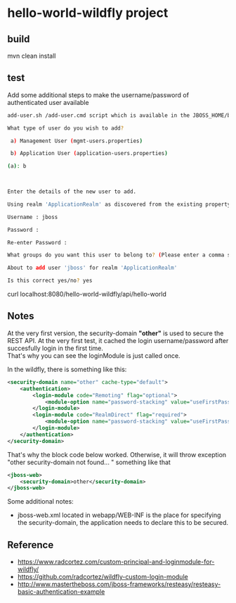 # hello-world-wildfly project

## build
mvn clean install

## test
Add some additional steps to make the username/password of authenticated user available

```bash
add-user.sh /add-user.cmd script which is available in the JBOSS_HOME/bin folder.

What type of user do you wish to add?

 a) Management User (mgmt-users.properties)

 b) Application User (application-users.properties)

(a): b

 

Enter the details of the new user to add.

Using realm 'ApplicationRealm' as discovered from the existing property files.

Username : jboss

Password :

Re-enter Password :

What groups do you want this user to belong to? (Please enter a comma separated list, or leave blank for none)[  ]: Manager

About to add user 'jboss' for realm 'ApplicationRealm'

Is this correct yes/no? yes
```

curl localhost:8080/hello-world-wildfly/api/hello-world

## Notes
At the very first version, the security-domain **"other"** is used to secure the REST API. At the very first test, it cached the login username/password after succesfully login in the first time.  
That's why you can see the loginModule is just called once.

In the wildfly, there is something like this:

```xml
<security-domain name="other" cache-type="default">
    <authentication>
        <login-module code="Remoting" flag="optional">
            <module-option name="password-stacking" value="useFirstPass"/>
        </login-module>
        <login-module code="RealmDirect" flag="required">
            <module-option name="password-stacking" value="useFirstPass"/>
        </login-module>
    </authentication>
</security-domain>
```
That's why the block code below worked. Otherwise, it will throw exception "other security-domain not found... " something like that

```xml
<jboss-web>
    <security-domain>other</security-domain>
</jboss-web>
```

Some additional notes:
 - jboss-web.xml located in webapp/WEB-INF is the place for specifying the security-domain, the application needs to declare this to be secured.  

## Reference
 - https://www.radcortez.com/custom-principal-and-loginmodule-for-wildfly/
 - https://github.com/radcortez/wildfly-custom-login-module
 - http://www.mastertheboss.com/jboss-frameworks/resteasy/resteasy-basic-authentication-example
